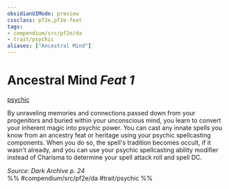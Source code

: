 ```yaml
---
obsidianUIMode: preview
cssclass: pf2e,pf2e-feat
tags:
- compendium/src/pf2e/da
- trait/psychic
aliases: ["Ancestral Mind"]
---
```

# Ancestral Mind  *Feat 1*  
[psychic](../../rules/traits/psychic-da.md)  


By unraveling memories and connections passed down from your progenitors and buried within your unconscious mind, you learn to convert your inherent magic into psychic power. You can cast any innate spells you know from an ancestry feat or heritage using your psychic spellcasting components. When you do so, the spell's tradition becomes occult, if it wasn't already, and you can use your psychic spellcasting ability modifier instead of Charisma to determine your spell attack roll and spell DC.

*Source: Dark Archive p. 24*  
%% #compendium/src/pf2e/da #trait/psychic %%